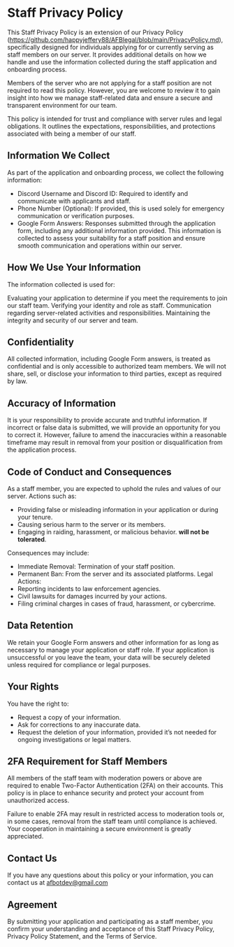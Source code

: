 # Staff Privacy Policy
This Staff Privacy Policy is an extension of our Privacy Policy (https://github.com/happyjeffery88/AFBlegal/blob/main/PrivacyPolicy.md), specifically designed for individuals applying for or currently serving as staff members on our server. It provides additional details on how we handle and use the information collected during the staff application and onboarding process.

Members of the server who are not applying for a staff position are not required to read this policy. However, you are welcome to review it to gain insight into how we manage staff-related data and ensure a secure and transparent environment for our team.

This policy is intended for trust and compliance with server rules and legal obligations. It outlines the expectations, responsibilities, and protections associated with being a member of our staff.

## Information We Collect
As part of the application and onboarding process, we collect the following information:
  - Discord Username and Discord ID: Required to identify and communicate with applicants and staff.
  - Phone Number (Optional): If provided, this is used solely for emergency communication or verification purposes.
  - Google Form Answers: Responses submitted through the application form, including any additional information provided.
This information is collected to assess your suitability for a staff position and ensure smooth communication and operations within our server.

## How We Use Your Information
The information collected is used for:

Evaluating your application to determine if you meet the requirements to join our staff team.
Verifying your identity and role as staff.
Communication regarding server-related activities and responsibilities.
Maintaining the integrity and security of our server and team.

## Confidentiality
All collected information, including Google Form answers, is treated as confidential and is only accessible to authorized team members. We will not share, sell, or disclose your information to third parties, except as required by law.

## Accuracy of Information
It is your responsibility to provide accurate and truthful information. If incorrect or false data is submitted, we will provide an opportunity for you to correct it. However, failure to amend the inaccuracies within a reasonable timeframe may result in removal from your position or disqualification from the application process.

## Code of Conduct and Consequences
As a staff member, you are expected to uphold the rules and values of our server. Actions such as:
  - Providing false or misleading information in your application or during your tenure.
  - Causing serious harm to the server or its members.
  - Engaging in raiding, harassment, or malicious behavior.
**will not be tolerated**. 

Consequences may include:
  - Immediate Removal: Termination of your staff position.
  - Permanent Ban: From the server and its associated platforms.
Legal Actions:
  - Reporting incidents to law enforcement agencies.
  - Civil lawsuits for damages incurred by your actions.
  - Filing criminal charges in cases of fraud, harassment, or cybercrime.

## Data Retention
We retain your Google Form answers and other information for as long as necessary to manage your application or staff role. If your application is unsuccessful or you leave the team, your data will be securely deleted unless required for compliance or legal purposes.

## Your Rights
You have the right to:
  - Request a copy of your information.
  - Ask for corrections to any inaccurate data.
  - Request the deletion of your information, provided it’s not needed for ongoing investigations or legal matters.

## 2FA Requirement for Staff Members

All members of the staff team with moderation powers or above are required to enable Two-Factor Authentication (2FA) on their accounts. This policy is in place to enhance security and protect your account from unauthorized access.

Failure to enable 2FA may result in restricted access to moderation tools or, in some cases, removal from the staff team until compliance is achieved. Your cooperation in maintaining a secure environment is greatly appreciated.

## Contact Us
If you have any questions about this policy or your information, you can contact us at afbotdev@gmail.com
    
## Agreement
By submitting your application and participating as a staff member, you confirm your understanding and acceptance of this Staff Privacy Policy, Privacy Policy Statement, and the Terms of Service.
